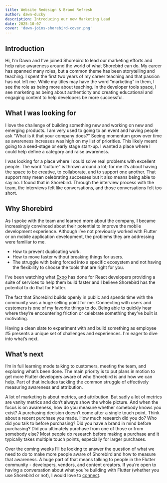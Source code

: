 ```yaml
---
title: Website Redesign & Brand Refresh
author: dawn-ducky
description: Introducing our new Marketing Lead
date: 2025-10-07
cover: 'dawn-joins-shorebird-cover.png'
---
```


## Introduction 

Hi, I’m Dawn and I’ve joined Shorebird to lead our marketing efforts and help raise awareness around the world of what Shorebird can do. My career has spanned many roles, but a common theme has been storytelling and teaching. I spent the first two years of my career teaching and that passion has not left me. While my titles may have the word “marketing” in them, I see the role as being more about teaching. In the developer tools space, I see marketing as being about authenticity and creating educational and engaging content to help developers be more successful. 

## What I was looking for

I love the challenge of building something new and working on new and emerging products. I am very used to going to an event and having people ask “What is it that your company does?” Seeing momentum grow over time as awareness increases was high on my list of priorities. This likely meant going to a seed-stage or early stage start-up. I wanted a place where I could help define a category and raise awareness. 

I was looking for a place where I could solve real problems with excellent people. The word “culture" is thrown around a lot; for me it’s about having the space to be creative, to collaborate, and to support one another. That support may mean celebrating successes but it also means being able to say no. I found that in Shorebird. Through the interview process with the team, the interviews felt like conversations, and those conversations felt too short. 

## Why Shorebird 

As I spoke with the team and learned more about the company, I became increasingly convinced about their potential to improve the mobile development experience. Although I’ve not previously worked with Flutter or on mobile application development, the problems they are addressing were familiar to me. 

* How to prevent duplicating work.   
* How to move faster without breaking things for users.  
* The struggle with being forced into a specific ecosystem and not having the flexibility to choose the tools that are right for you.

I’ve been watching what [Expo](https://expo.dev/) has done for React developers providing a suite of services to help them build faster and I believe Shorebird has the potential to do that for Flutter. 

The fact that Shorebird builds openly in public and spends time with the community was a huge selling point for me. Connecting with users and customers is one of my favorite things to do. Being able to quickly hear where they’re encountering friction or celebrate something they’ve built is motivating. 

Having a clean slate to experiment with and build something as employee \#5 presents a unique set of challenges and experiences. I'm eager to dive into what’s next. 

## What’s next

I’m in full learning mode talking to customers, meeting the team, and exploring what’s been done. The main priority is to put plans in motion to get more Flutter developers aware of who Shorebird is and how we can help. Part of that includes tackling the common struggle of effectively measuring awareness and attribution. 

A lot of marketing is about metrics, and attribution. But sadly a lot of metrics are vanity metrics and don’t always show the whole picture. And when the focus is on awareness, how do you measure whether somebody knows you exist?  A purchasing decision doesn’t come after a single touch point. Think about a recent purchase you made.  How much research did you do? Who did you talk to before purchasing? Did you have a brand in mind before purchasing? Did you ultimately purchase from one of those or from somebody else? Most people do research before making a purchase and it typically takes multiple touch points, especially for larger purchases. 

Over the coming weeks I’ll be looking to answer the question of what we need to do to make more people aware of Shorebird and how to measure that awareness. A huge part of that means talking to people in the Flutter community \- developers, vendors, and content creators. If you’re open to having a conversation about what you’re building with Flutter (whether you use Shorebird or not), I would love to [connect](https://www.linkedin.com/in/dawn-parzych/).   
